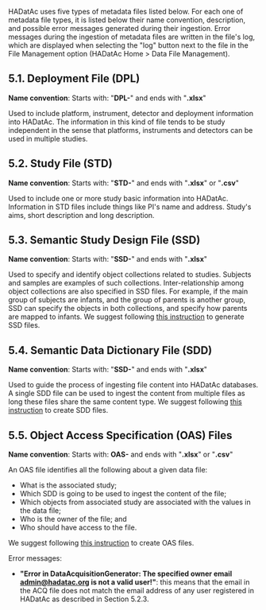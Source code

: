 HADatAc uses five types of metadata files listed below. For each one of metadata file types, it is listed below their name convention, description, and possible error messages generated during their ingestion. Error messages during the ingestion of metadata files are written in the file's log, which are displayed when selecting the "log" button next to the file in the File Management option (HADatAc Home > Data File Management). 
  
## 5.1. Deployment File (DPL)

**Name convention**: Starts with: "__DPL-__" and ends with "__.xlsx__"

Used to include platform, instrument, detector and deployment information into HADatAc. The information in this kind of file tends to be study independent in the sense that platforms, instruments and detectors can be used in multiple studies. 

## 5.2. Study File (STD)  

**Name convention**: Starts with: "__STD-__" and ends with "__.xlsx__" or "__.csv__"

Used to include one or more study basic information into HADatAc. Information in STD files include things like PI's name and address. Study's aims, short description and long description.

## 5.3. Semantic Study Design File (SSD)

**Name convention**: Starts with: "__SSD-__" and ends with "__.xlsx__"

Used to specify and identify object collections related to studies. Subjects and samples are examples of such collections. Inter-relationship among object collections are also specified in SSD files. For example, if the main group of subjects are infants, and the group of parents is another group, SSD can specify the objects in both collections, and specify how parents are mapped to infants. We suggest following [this instruction](https://github.com/paulopinheiro1234/hadatac/wiki/5.3.-Semantic-Study-Design-(SSD)) to generate SSD files.

## 5.4. Semantic Data Dictionary File (SDD)   

**Name convention**: Starts with: "__SSD-__" and ends with "__.xlsx__"

Used to guide the process of ingesting file content into HADatAc databases. A single SDD file can be used to ingest the content from multiple files as long these files share the same content type. We suggest following [this instruction](https://github.com/paulopinheiro1234/hadatac/wiki/5.4.-Semantic-Data-Dictionary-(SDD)) to create SDD files. 

## 5.5. Object Access Specification (OAS) Files

**Name convention**: Starts with: __OAS-__ and ends with "__.xlsx__" or "__.csv__"

An OAS file identifies all the following about a given data file:
* What is the associated study;
* Which SDD is going to be used to ingest the content of the file;
* Which objects from associated study are associated with the values in the data file;
* Who is the owner of the file; and
* Who should have access to the file.

We suggest following [this instruction](https://github.com/paulopinheiro1234/hadatac/wiki/5.5.-Object-Access-Specification-(OAS)) to create OAS files. 

Error messages:
- __"Error in DataAcquisitionGenerator: The specified owner email admin@hadatac.org is not a valid user!"__: this means that the email in the ACQ file does not match the email address of any user registered in HADatAc as described in Section 5.2.3.
